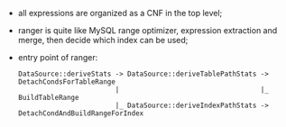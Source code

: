 * all expressions are organized as a CNF in the top level;
* ranger is quite like MySQL range optimizer, expression extraction and merge,
  then decide which index can be used;

* entry point of ranger:
  ```
  DataSource::deriveStats -> DataSource::deriveTablePathStats -> DetachCondsForTableRange
  						  |									  |_ BuildTableRange
  						  |_ DataSource::deriveIndexPathStats -> DetachCondAndBuildRangeForIndex
  ```
